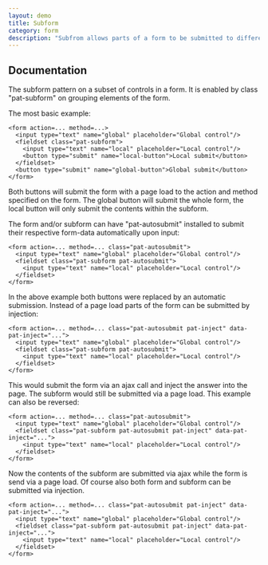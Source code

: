 ```yaml
---
layout: demo
title: Subform
category: form
description: "Subfrom allows parts of a form to be submitted to different destinations."
---
```


## Documentation
The subform pattern on a subset of controls in a form. It is enabled by class
"pat-subform" on grouping elements of the form.

The most basic example:

    <form action=... method=...>
      <input type="text" name="global" placeholder="Global control"/>
      <fieldset class="pat-subform">
        <input type="text" name="local" placeholder="Local control"/>
        <button type="submit" name="local-button">Local submit</button>
      </fieldset>
      <button type="submit" name="global-button">Global submit</button>
    </form>

Both buttons will submit the form with a page load to the action and method
specified on the form. The global button will submit the whole form, the local
button will only submit the contents within the subform.

The form and/or subform can have "pat-autosubmit" installed to submit their
respective form-data automatically upon input:

    <form action=... method=... class="pat-autosubmit">
      <input type="text" name="global" placeholder="Global control"/>
      <fieldset class="pat-subform pat-autosubmit">
        <input type="text" name="local" placeholder="Local control"/>
      </fieldset>
    </form>

In the above example both buttons were replaced by an automatic submission.
Instead of a page load parts of the form can be submitted by injection:

    <form action=... method=... class="pat-autosubmit pat-inject" data-pat-inject="...">
      <input type="text" name="global" placeholder="Global control"/>
      <fieldset class="pat-subform pat-autosubmit">
        <input type="text" name="local" placeholder="Local control"/>
      </fieldset>
    </form>

This would submit the form via an ajax call and inject the answer into the page.
The subform would still be submitted via a page load. This example can also be
reversed:

    <form action=... method=... class="pat-autosubmit">
      <input type="text" name="global" placeholder="Global control"/>
      <fieldset class="pat-subform pat-autosubmit pat-inject" data-pat-inject="...">
        <input type="text" name="local" placeholder="Local control"/>
      </fieldset>
    </form>

Now the contents of the subform are submitted via ajax while the form is send
via a page load. Of course also both form and subform can be submitted via
injection.

    <form action=... method=... class="pat-autosubmit pat-inject" data-pat-inject="...">
      <input type="text" name="global" placeholder="Global control"/>
      <fieldset class="pat-subform pat-autosubmit pat-inject" data-pat-inject="...">
        <input type="text" name="local" placeholder="Local control"/>
      </fieldset>
    </form>

